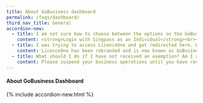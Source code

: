 ```yaml
---
title: About GoBusiness dashboard
permalink: /faqs/dashboard/
third_nav_title: General
accordion-new:
  - title: I am not sure how to choose between the options on the GoBusiness homepage. Where can I get help?
    content: <strong>Login with Singpass as an Individual</strong><br><br>The quick, brown fox jumps over a lazy dog. DJs flock by when MTV ax quiz prog. Junk MTV quiz graced by fox whelps. Bawds jog, flick quartz, vex nymphs. Waltz, bad nymph, for quick jigs vex! Fox nymphs grab quick-jived waltz. Brick quiz whangs jumpy veldt fox. Bright vixens.<br><br><strong>Login with Corppass to Manage Corporate Transactions</strong><br><br>The quick, brown fox jumps over a lazy dog. DJs flock by when MTV ax quiz prog. Junk MTV quiz graced by fox whelps. Bawds jog, flick quartz, vex nymphs. Waltz, bad nymph, for quick jigs vex! Fox nymphs grab quick-jived waltz. Brick quiz whangs jumpy veldt fox. Bright vixens.<br><br><strong>Start a New Business in Singapore</strong><br><br>The quick, brown fox jumps over a lazy dog. DJs flock by when MTV ax quiz prog. Junk MTV quiz graced by fox whelps. Bawds jog, flick quartz, vex nymphs. Waltz, bad nymph, for quick jigs vex! Fox nymphs grab quick-jived waltz. Brick quiz whangs jumpy veldt fox. Bright vixens.<br><br><strong>Run and Grow My Business</strong><br><br>The quick, brown fox jumps over a lazy dog. DJs flock by when MTV ax quiz prog. Junk MTV quiz graced by fox whelps. Bawds jog, flick quartz, vex nymphs. Waltz, bad nymph, for quick jigs vex! Fox nymphs grab quick-jived waltz. Brick quiz whangs jumpy veldt fox. Bright vixens.
  - title: I was trying to access LicenceOne and got redirected here. Why?
    content: LicenceOne has been rebranded and is now known as GoBusiness Licensing. The Self-Service feature has all the same functions as LicenceOne and we have also added the new Guided Journey feature to walk beginners through the licensing process.<br><br>This feature is currently only available for food & beverage businesses, and we are working on expanding this to other industries. In our mission to make the licensing process simpler, better and faster, we will be rolling out further enhancements to the Self-Service feature in phases.
  - title: What should I do if I have not received an exemption? Am I allowed to continue operations?
    content: Please suspend your business operations until you have received the official email notification of approval.<br><br>If there are conditions imposed on the approval of your general exemption, these conditions will be indicated in your official email notification of approval. Alternatively, you may login to <a href="https://www.gobusiness.gov.sg/exemptions" target="_blank" style="color:#037e8a">https://www.gobusiness.gov.sg/exemptions</a> to check your exemption application for any conditions to your approval.<br><br>You will be allowed to continue operations if the status of your general exemption is reflected as either “approved” or “permitted”.<br><br>If you are still not sure which option to select, please contact us <a href="/contact-us/" style="color:#037e8a">here</a>.
---
```


#### About GoBusiness Dashboard
{% include accordion-new.html %}
